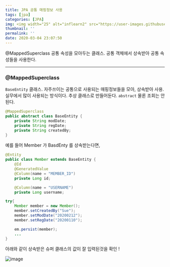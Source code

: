 ```yaml
---
title: JPA 공통 매핑정보 사용
tags: [jpa]
categories: [JPA]
img: <img width="25" alt="inflearn2" src="https://user-images.githubusercontent.com/28856435/74893276-55244f00-53cf-11ea-8a6d-90ac0c4eb72a.png">
thumbnail: ''
permalink: ''
date: 2020-03-04 23:07:50
---
```


@MappedSuperclass 공통 속성을 모아두는 클래스.
공통 객체에서 상속받아 공통 속성들을 사용한다.
<!-- excerpt -->
<!-- toc -->

---

### @MappedSuperclass
`BaseEntity` 클래스.
자주쓰이는 공통으로 사용되는 매핑정보들을 모아, 상속받아 사용.
실무에서 많이 사용되는 방식이다.
추상 클래스로 만들어둔다. `abstract`
물론 조회는 안된다.

```java
@MappedSuperclass
public abstract class BaseEntity {
    private String modDate;
    private String regDate;
    private String createdBy;
}
```

예를 들어 Member 가 BasdEnty 를 상속받는다면,

```java
@Entity
public class Member extends BaseEntity {
    @Id
    @GeneratedValue
    @Column(name = "MEMBER_ID")
    private Long id;

    @Column(name = "USERNAME")
    private Long username;

```

```java
try{
    Member member = new Member();
    member.setCreatedBy("Sue");
    member.setModDate("20200212");
    member.setRegDate("20200110");

    em.persist(member);
    ...
}
```

아래와 같이 상속받은 슈퍼 클래스의 값이 잘 입력된것을 확인 !

![image](https://user-images.githubusercontent.com/28856435/75888907-6cebe080-5e6f-11ea-9e33-17dc4321d674.png)
